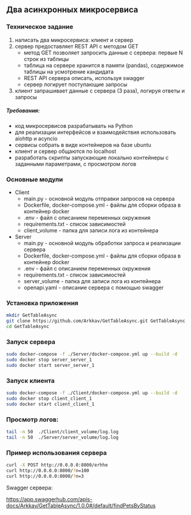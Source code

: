 ## Два асинхронных микросервиса
### Техническое задание
1. написать два микросервиса: клиент и сервер
2. сервер предоставляет REST API с методом GET
   - метод GET позволяет запросить данные с сервера: первые N строк из таблицы
   - таблица на сервере хранится в памяти (pandas), содержимое таблицы на усмотрение кандидата
   - REST API сервера описать, используя swagger
   - сервер логирует поступающие запросы
3. клиент запрашивает данные с сервера (3 раза), логируя ответы и запросы 
   
##### Требования:
   - код микросервисов разрабатывать на Python 
   - для реализации интерфейсов и взаимодействия использовать aiohttp и acyncio
   - сервисы собрать в виде контейнеров на базе ubuntu 
   - клиент и сервер общаются по localhost
   - разработать скрипты запускающие локально контейнеры с заданными параметрами, с просмотром логов

### Основные модули

- Client
    - main.py - основной модуль отправки запросов на сервера
    - Dockerfile, docker-compose.yml - файлы для сборки образа в контейнер docker
    - .env - файл с описанием переменных окружения
    - requirements.txt - список зависимостей
    - client_volume - папка для записи лога из контейнера
- Server
    - main.py - основной модуль обработки запроса и реализации сервера
    - Dockerfile, docker-compose.yml - файлы для сборки образа в контейнер docker
    - .env - файл с описанием переменных окружения
    - requirements.txt - список зависимостей
    - server_volume - папка для записи лога из контейнера
    - openapi.yaml - описание сервера с помощью swagger

### Установка приложения 
```bash
mkdir GetTableAsync
git clone https://github.com/Arkkav/GetTableAsync.git GetTableAsync
cd GetTableAsync


```

### Запуск сервера
```bash
sudo docker-compose -f ./Server/docker-compose.yml up --build -d
sudo docker stop server_server_1
sudo docker start server_server_1
```

### Запуск клиента
```bash
sudo docker-compose -f ./Client/docker-compose.yml up --build -d
sudo docker stop client_client_1
sudo docker start client_client_1
```
### Просмотр логов:
```bash
tail -n 50  ./Client/client_volume/log.log
tail -n 50  ./Server/server_volume/log.log
```
### Пример использования сервера
```bash
curl -X POST http://0.0.0.0:8000/erhhe
curl http://0.0.0.0:8000/?n=100
curl http://0.0.0.0:8000/?n=3
```





Swagger сервера:

https://app.swaggerhub.com/apis-docs/Arkkav/GetTableAsync/1.0.0#/default/findPetsByStatus